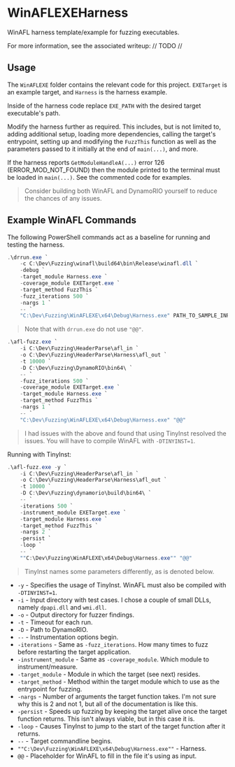 # WinAFLEXEHarness

WinAFL harness template/example for fuzzing executables.

For more information, see the associated writeup: // TODO //

## Usage

The `WinAFLEXE` folder contains the relevant code for this project. `EXETarget` is an example target, and `Harness` is the harness example.

Inside of the harness code replace `EXE_PATH` with the desired target executable's path.

Modify the harness further as required. This includes, but is not limited to, adding additional setup, loading more dependencies, calling the target's entrypoint, setting up and modifying the `FuzzThis` function as well as the parameters passed to it initially at the end of `main(...)`, and more.

If the harness reports `GetModuleHandleA(...)` error 126 (ERROR_MOD_NOT_FOUND) then the module printed to the terminal must be loaded in `main(...)`. See the commented code for examples.

> Consider building both WinAFL and DynamoRIO yourself to reduce the chances of any issues.

## Example WinAFL Commands

The following PowerShell commands act as a baseline for running and testing the harness.

```powershell
.\drrun.exe `
    -c C:\Dev\Fuzzing\winafl\build64\bin\Release\winafl.dll `
    -debug `
    -target_module Harness.exe `
    -coverage_module EXETarget.exe `
    -target_method FuzzThis `
    -fuzz_iterations 500 `
    -nargs 1 `
    -- `
    "C:\Dev\Fuzzing\WinAFLEXE\x64\Debug\Harness.exe" PATH_TO_SAMPLE_INPUT
```

> Note that with `drrun.exe` do not use `"@@"`.

```powershell
.\afl-fuzz.exe `
    -i C:\Dev\Fuzzing\HeaderParse\afl_in `
    -o C:\Dev\Fuzzing\HeaderParse\Harness\afl_out `
    -t 10000 `
    -D C:\Dev\Fuzzing\DynamoRIO\bin64\ `
    -- `
    -fuzz_iterations 500 `
    -coverage_module EXETarget.exe `
    -target_module Harness.exe `
    -target_method FuzzThis `
    -nargs 1 `
    -- `
    "C:\Dev\Fuzzing\WinAFLEXE\x64\Debug\Harness.exe" "@@"
```

> I had issues with the above and found that using TinyInst resolved the issues. You will have to compile WinAFL with `-DTINYINST=1`.

Running with TinyInst:

```powershell
.\afl-fuzz.exe -y `
    -i C:\Dev\Fuzzing\HeaderParse\afl_in `
    -o C:\Dev\Fuzzing\HeaderParse\Harness\afl_out `
    -t 10000 `
    -D C:\Dev\Fuzzing\dynamorio\build\bin64\ `
    -- `
    -iterations 500 `
    -instrument_module EXETarget.exe `
    -target_module Harness.exe `
    -target_method FuzzThis `
    -nargs 2 `
    -persist `
    -loop `
    -- `
    ""C:\Dev\Fuzzing\WinAFLEXE\x64\Debug\Harness.exe"" "@@"
```

> TinyInst names some parameters differently, as is denoted below.

* `-y` - Specifies the usage of TinyInst. WinAFL must also be compiled with `-DTINYINST=1`.
* `-i` - Input directory with test cases. I chose a couple of small DLLs, namely `dpapi.dll` and `wmi.dll`.
* `-o` - Output directory for fuzzer findings.
* `-t` - Timeout for each run.
* `-D` - Path to DynamoRIO.
* `--` - Instrumentation options begin.
* `-iterations` - Same as `-fuzz_iterations`. How many times to fuzz before restarting the target application.
* `-instrument_module` - Same as `-coverage_module`. Which module to instrument/measure.
* `-target_module` - Module in which the target (see next) resides.
* `-target_method` - Method within the target module which to use as the entrypoint for fuzzing.
* `-nargs` - Number of arguments the target function takes. I'm not sure why this is 2 and not 1, but all of the documentation is like this.
* `-persist` - Speeds up fuzzing by keeping the target alive once the target function returns. This isn't always viable, but in this case it is.
* `-loop` - Causes TinyInst to jump to the start of the target function after it returns.
* `--` - Target commandline begins.
* `""C:\Dev\Fuzzing\WinAFLEXE\x64\Debug\Harness.exe""` - Harness.
* `@@` - Placeholder for WinAFL to fill in the file it's using as input.